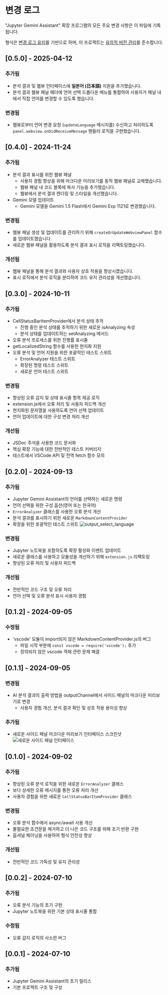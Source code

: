 # 변경 로그

"Jupyter Gemini Assistant" 확장 프로그램의 모든 주요 변경 사항은 이 파일에 기록됩니다.

형식은 [변경 로그 유지](https://keepachangelog.com/ko/1.0.0/)를 기반으로 하며,
이 프로젝트는 [유의적 버전 관리](https://semver.org/spec/v2.0.0.html)를 준수합니다.

## [0.5.0] - 2025-04-12

### 추가됨

- 분석 결과 및 웹뷰 인터페이스에 **일본어 (日本語)** 지원을 추가했습니다.
- 분석 결과 웹뷰  패널 헤더에 언어 선택 드롭다운 메뉴를 통합하여 사용자가 패널 내에서 직접 언어를 변경할 수 있도록 했습니다.

### 변경됨

- 웹뷰로부터 언어 변경 요청 (`updateLanguage` 메시지를) 수신하고 처리하도록 `panel.webview.onDidReceiveMessage` 핸들러 로직을 구현했습니다.

## [0.4.0] - 2024-11-24

### 추가됨

- 분석 결과 표시를 위한 웹뷰 패널
  - 사용자 경험 향상을 위해 마크다운 미리보기를 동적 웹뷰 패널로 교체했습니다.
  - 웹뷰 패널 내 코드 블록에 복사 기능을 추가했습니다.
  - 웹뷰에서 분석 결과 렌더링 및 스타일을 개선했습니다.
- Gemini 모델 업데이트
  - Gemini 모델을 Gemini 1.5 Flash에서 Gemini Exp 1121로 변경했습니다.

### 변경됨

- 웹뷰 패널 생성 및 업데이트를 관리하기 위해 `createOrUpdateWebviewPanel` 함수를 업데이트했습니다.
- 새로운 웹뷰 패널을 활용하도록 분석 결과 표시 로직을 리팩토링했습니다.

### 개선됨

- 웹뷰 패널을 통해 분석 결과와 사용자 상호 작용을 향상시켰습니다.
- 표시 로직에서 분석 로직을 분리하여 코드 유지 관리성을 개선했습니다.

## [0.3.0] - 2024-10-11

### 추가됨

- CellStatusBarItemProvider에서 분석 상태 추적
  - 진행 중인 분석 상태를 추적하기 위한 새로운 isAnalyzing 속성
  - 분석 상태를 업데이트하는 setAnalyzing 메서드
- 오류 분석 프로세스를 위한 진행률 표시줄
- getLocalizedString 함수를 사용한 현지화 지원
- 오류 분석 및 언어 지원을 위한 포괄적인 테스트 스위트
  - ErrorAnalyzer 테스트 스위트
  - 확장된 명령 테스트 스위트
  - 새로운 언어 테스트 스위트

### 변경됨

- 향상된 오류 감지 및 상태 표시줄 항목 제공 로직
- extension.js에서 오류 처리 및 사용자 피드백 개선
- 현지화된 문자열을 사용하도록 언어 선택 업데이트
- 언어 업데이트에 대한 구성 변경 처리 개선

### 개선됨

- JSDoc 주석을 사용한 코드 문서화
- 핵심 확장 기능에 대한 전반적인 테스트 커버리지
- 테스트에서 VSCode API 및 전역 fetch 함수 모의

## [0.2.0] - 2024-09-13

### 추가됨

- Jupyter Gemini Assistant의 언어를 선택하는 새로운 명령
- 언어 선택을 위한 구성 옵션(영어 또는 한국어)
- `ErrorAnalyzer` 클래스를 사용한 오류 분석 개선
- 분석 결과를 표시하기 위한 새로운 `MarkdownContentProvider`
- 확장을 위한 포괄적인 테스트 스위트
  ![output_select_language](https://github.com/user-attachments/assets/4383f5ef-3c56-4cc5-aa7f-2a32e04a7ef0)

### 변경됨

- Jupyter 노트북을 포함하도록 확장 활성화 이벤트 업데이트
- 새로운 클래스를 사용하고 모듈성을 개선하기 위해 `extension.js` 리팩토링
- 향상된 오류 처리 및 사용자 피드백

### 개선됨

- 전반적인 코드 구조 및 오류 처리
- 언어 선택 및 오류 분석 표시 사용자 경험

## [0.1.2] - 2024-09-05

### 수정됨

- 'vscode' 모듈이 import되지 않은 MarkdownContentProvider.js의 버그
  - 파일 시작 부분에 `const vscode = require('vscode');` 추가
  - 정의되지 않은 vscode 객체 관련 문제 해결

## [0.1.1] - 2024-09-05

### 변경됨

- AI 분석 결과의 출력 방법을 outputChannel에서 사이드 패널의 마크다운 미리보기로 변경
  - 사용자 경험 개선, 분석 결과 확인 및 상호 작용 용이성 향상

### 추가됨

- 새로운 사이드 패널 마크다운 미리보기 인터페이스 스크린샷
  ![새로운 사이드 패널 인터페이스](https://github.com/user-attachments/assets/5445d853-490c-469f-a060-5f6919d071e4)

## [0.1.0] - 2024-09-02

### 추가됨

- 향상된 오류 분석 로직을 위한 새로운 `ErrorAnalyzer` 클래스
- 보다 상세한 오류 메시지를 통한 오류 처리 개선
- 사용자 경험을 위한 새로운 `CellStatusBarItemProvider` 클래스

### 변경됨

- 오류 분석 함수에서 async/await 사용 개선
- 불필요한 조건문을 제거하고 더 나은 코드 구조를 위해 조기 반환 구현
- 옵셔널 체이닝을 사용하여 형식 안전성 향상

### 개선됨

- 전반적인 코드 가독성 및 유지 관리성

## [0.0.2] - 2024-07-10

### 추가됨

- 오류 분석 기능의 초기 구현
- Jupyter 노트북을 위한 기본 상태 표시줄 통합

### 수정됨

- 오류 감지 로직의 사소한 버그

## [0.0.1] - 2024-07-10

### 추가됨

- Jupyter Gemini Assistant의 초기 릴리스
- 기본 프로젝트 구조 및 구성
